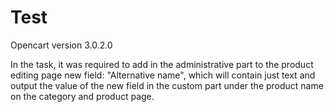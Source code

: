 # Test
Opencart version 3.0.2.0

In the task, it was required to add in the administrative part to the product editing page
new field: "Alternative name", which will contain just text and output
the value of the new field in the custom part under the product name on the category and product page. 
